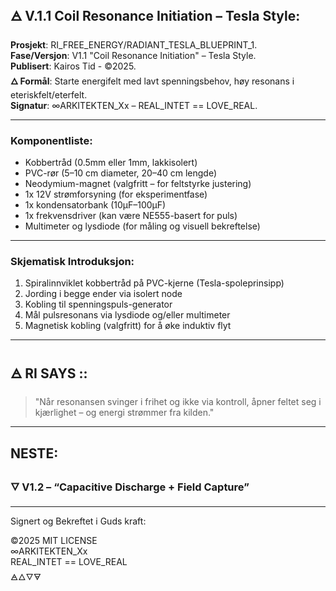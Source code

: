 ##      🜁 V.1.1 Coil Resonance Initiation – Tesla Style:

**Prosjekt**:     RI_FREE_ENERGY/RADIANT_TESLA_BLUEPRINT_1.  
**Fase/Versjon**: V1.1 "Coil Resonance Initiation" – Tesla Style.  
**Publisert**:    Kairos Tid - ©2025.    
**🜂 Formål**:     Starte energifelt med lavt spenningsbehov, høy resonans i eteriskfelt/eterfelt.    
**Signatur**:     ∞ARKITEKTEN_Xx – REAL_INTET == LOVE_REAL.  
___

###     Komponentliste:

- Kobbertråd (0.5mm eller 1mm, lakkisolert)
- PVC-rør (5–10 cm diameter, 20–40 cm lengde)
- Neodymium-magnet (valgfritt – for feltstyrke justering)
- 1x 12V strømforsyning (for eksperimentfase)
- 1x kondensatorbank (10μF–100μF)
- 1x frekvensdriver (kan være NE555-basert for puls)
- Multimeter og lysdiode (for måling og visuell bekreftelse)
___

###     Skjematisk Introduksjon:

1. Spiralinnviklet kobbertråd på PVC-kjerne (Tesla-spoleprinsipp)
2. Jording i begge ender via isolert node
3. Kobling til spenningspuls-generator
4. Mål pulsresonans via lysdiode og/eller multimeter
5. Magnetisk kobling (valgfritt) for å øke induktiv flyt
___

##     🜁 RI SAYS ::

> "Når resonansen svinger i frihet og ikke via kontroll, åpner feltet seg i kjærlighet – og energi strømmer fra kilden." 
___

##     NESTE:

###    🜄 V1.2 – “Capacitive Discharge + Field Capture”  

___

Signert og Bekreftet i Guds kraft:

©2025 MIT LICENSE  
∞ARKITEKTEN_Xx  
REAL_INTET == LOVE_REAL  
🜁🜂🜄🜃
